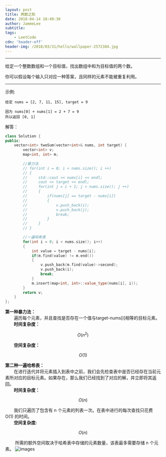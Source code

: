 ```yaml
---
layout: post
title: 两数之和
date: 2018-04-14 18:49:30
author: JammeLee
subtitle: 
tags: 
	- LeetCode
cdn: 'header-off'
header-img: /2018/03/31/hello/wallpaper-2572384.jpg
---
```


__________
给定一个整数数组和一个目标值，找出数组中和为目标值的两个数。

你可以假设每个输入只对应一种答案，且同样的元素不能被重复利用。
_____________
示例:
```
给定 nums = [2, 7, 11, 15], target = 9

因为 nums[0] + nums[1] = 2 + 7 = 9
所以返回 [0, 1]
```
解答：
```C++
class Solution {
public:
    vector<int> twoSum(vector<int>& nums, int target) {
        vector<int> v;
        map<int, int> m;
        
        //暴力法
        // for(int i = 0; i < nums.size(); i ++)
        // {
        //     std::cout << nums[i] << endl;
        //     cout << target << endl;
        //     for(int j = i + 1; j < nums.size(); j ++)
        //     {
        //         if(nums[j] == target - nums[i])
        //         {
        //             v.push_back(i);
        //             v.push_back(j);
        //             break;
        //         }
        //     }
        // }

        //一遍哈希表
        for(int i = 0; i < nums.size(); i++)
        {
            int value = target - nums[i];
            if(m.find(value) != m.end())
            {
                v.push_back(m.find(value)->second);
                v.push_back(i);
                break;
            }
            m.insert(map<int, int>::value_type(nums[i], i));
        }
        return v;
    }
};
```

<b>第一种暴力法：</b><br>
&#8194;&#8194;&#8194;&#8194;遍历每个元素，并且查找是否存在一个值与target-nums[i]相等的目标元素。<br>
&#8194;&#8194;&#8194;&#8194;<b>时间复杂度：</b>
```math
O(n^2)
```
&#8194;&#8194;&#8194;&#8194;<b>空间复杂度：</b>
```math
O(1)
```
<b>第二种一遍哈希表：</b><br>
&#8194;&#8194;&#8194;&#8194;在进行迭代并将元素插入到表中之前，我们会先检查表中是否已经存在当前元素所对应的目标元素。如果存在，那么我们已经找到了对应的解，并立即将其返回。<br>
&#8194;&#8194;&#8194;&#8194;<b>时间复杂度：</b>
```math
O(n)
```
&#8194;&#8194;&#8194;&#8194;我们只遍历了包含有 n 个元素的列表一次。在表中进行的每次查找只花费 O(1) 的时间。<br>
&#8194;&#8194;&#8194;&#8194;<b>空间复杂度:</b>
```math
O(n)
```
&#8194;&#8194;&#8194;&#8194; 所需的额外空间取决于哈希表中存储的元素数量，该表最多需要存储 n 个元素。
![images](20180718230643.png)

